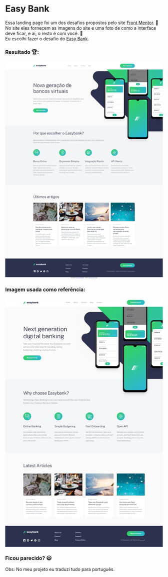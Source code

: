 # Easy Bank
Essa landing page foi um dos desafios propostos pelo site <a href="https://www.frontendmentor.io/">Front Mentor</a>. 🚀 <br> 
No site eles fornecem as imagens do site e uma foto de como a interface deve ficar, e aí, o resto é com você. 🎯 <br>
Eu escolhi fazer o desafio do <a href="https://www.frontendmentor.io/challenges/easybank-landing-page-WaUhkoDN">Easy Bank</a>.
<br>
### Resultado 🏆:
<img src="./images/challengeMy.png"></img>
### Imagem usada como referência:
<img src="./images/challenge.jpg"></img>
<br>
### Ficou parecido? 😃
Obs: No meu projeto eu traduzi tudo para português.
